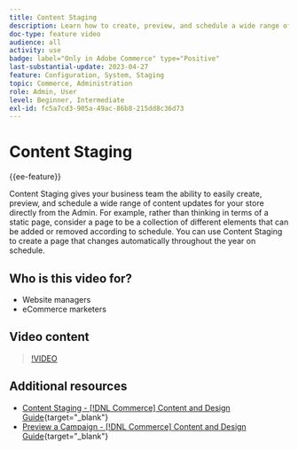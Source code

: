 ```yaml
---
title: Content Staging
description: Learn how to create, preview, and schedule a wide range of content updates for your store directly from the Admin.
doc-type: feature video
audience: all
activity: use
badge: label="Only in Adobe Commerce" type="Positive"
last-substantial-update: 2023-04-27
feature: Configuration, System, Staging
topic: Commerce, Administration
role: Admin, User
level: Beginner, Intermediate
exl-id: fc5a7cd3-905a-49ac-86b8-215dd8c36d73
---
```

# Content Staging

{{ee-feature}}

Content Staging gives your business team the ability to easily create, preview, and schedule a wide range of content updates for your store directly from the Admin. For example, rather than thinking in terms of a static page, consider a page to be a collection of different elements that can be added or removed according to schedule. You can use Content Staging to create a page that changes automatically throughout the year on schedule.

## Who is this video for?

- Website managers
- eCommerce marketers

## Video content

>[!VIDEO](https://video.tv.adobe.com/v/343784?quality=12&learn=on)

## Additional resources

- [Content Staging - [!DNL Commerce] Content and Design Guide](https://experienceleague.adobe.com/docs/commerce-admin/content-design/staging/content-staging.html){target="_blank"}
- [Preview a Campaign - [!DNL Commerce] Content and Design Guide](https://experienceleague.adobe.com/docs/commerce-admin/content-design/staging/content-staging-preview.html){target="_blank"}
